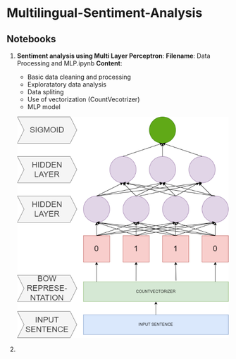 # Multilingual-Sentiment-Analysis
## Notebooks
1. **Sentiment analysis using Multi Layer Perceptron**:
    **Filename**: Data Processing and MLP.ipynb
    **Content**: 
      * Basic data cleaning and processing
      * Exploratatory data analysis
      * Data spliting
      * Use of vectorization (CountVecotrizer)
      * MLP model

    ![MLP architecture](MLP.drawio.png)
2.  
